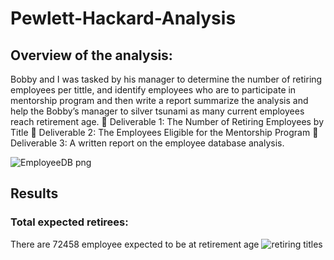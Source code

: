 # Pewlett-Hackard-Analysis
## Overview of the analysis:
Bobby and I was tasked by his manager to determine the number of retiring employees per tittle, and identify employees who are to participate in mentorship program and then write a report summarize the analysis and help the Bobby’s manager to silver tsunami as many current employees reach retirement age.
	Deliverable 1: The Number of Retiring Employees by Title
	Deliverable 2: The Employees Eligible for the Mentorship Program
	Deliverable 3: A written report on the employee database analysis.


![EmployeeDB png](https://user-images.githubusercontent.com/115379848/215355325-566d2477-21c5-4aa8-b7a5-469168e3f73c.png)




## Results
### Total expected retirees: 
There are 72458 employee expected to be at retirement age 
![retiring titles](https://user-images.githubusercontent.com/115379848/215355179-b630adb6-dec7-437c-99d6-508c19f02c2c.png)
